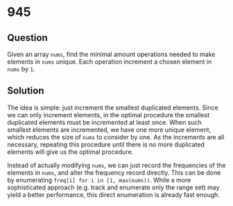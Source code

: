 # 945

## Question

Given an array `nums`, find the minimal amount operations needed to make elements in `nums` unique. Each operation increment a chosen element in `nums` by `1`.

## Solution

The idea is simple: just increment the smallest duplicated elements. Since we can only increment elements, in the optimal procedure the smallest duplicated elements must be incremented at least once. When such smallest elements are incremented, we have one more unique element, which reduces the size of `nums` to consider by one. As the increments are all necessary, repeating this procedure until there is no more duplicated elements will give us the optimal procedure.

Instead of actually modifying `nums`, we can just record the frequencies of the elements in `nums`, and alter the frequency record directly. This can be done by enumerating `freq[i] for i in [1, max(nums))`. While a more sophisticated approach (e.g. track and enumerate only the range set) may yield a better performance, this direct enumeration is already fast enough.

